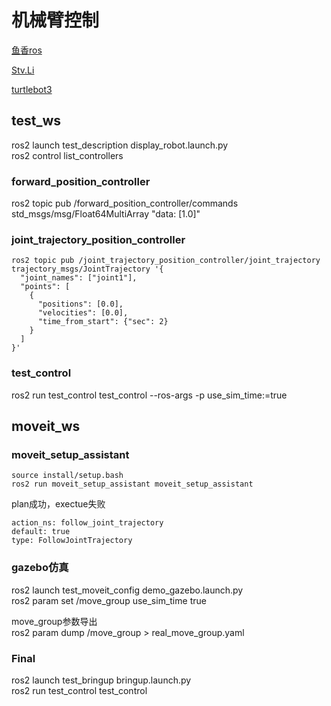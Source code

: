 # 机械臂控制
[鱼香ros](https://zhuanlan.zhihu.com/p/567246503)

[Stv.Li](https://zhuanlan.zhihu.com/p/616711291)

[turtlebot3](https://github.com/ROBOTIS-GIT/turtlebot3_manipulation)
## test_ws
ros2 launch test_description display_robot.launch.py  
ros2 control list_controllers
### forward_position_controller
ros2 topic pub /forward_position_controller/commands std_msgs/msg/Float64MultiArray "data: [1.0]"
### joint_trajectory_position_controller
```
ros2 topic pub /joint_trajectory_position_controller/joint_trajectory trajectory_msgs/JointTrajectory '{
  "joint_names": ["joint1"],
  "points": [
    {
      "positions": [0.0],
      "velocities": [0.0],
      "time_from_start": {"sec": 2}
    }
  ]
}'
```
### test_control
ros2 run test_control test_control --ros-args -p use_sim_time:=true

## moveit_ws
### moveit_setup_assistant
```
source install/setup.bash
ros2 run moveit_setup_assistant moveit_setup_assistant
```
plan成功，exectue失败
```
action_ns: follow_joint_trajectory
default: true
type: FollowJointTrajectory
```
### gazebo仿真
ros2 launch test_moveit_config demo_gazebo.launch.py  
ros2 param set /move_group use_sim_time true

move_group参数导出  
ros2 param dump /move_group > real_move_group.yaml
### Final
ros2 launch test_bringup bringup.launch.py  
ros2 run test_control test_control